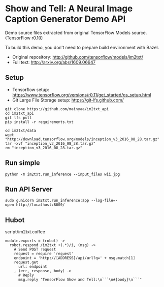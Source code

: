 # Show and Tell: A Neural Image Caption Generator Demo API

Demo source files extracted from original TensorFlow Models source. (TensorFlow r0.10)

To build this demo, you don't need to prepare build environment with Bazel.

- Original repository: http://github.com/tensorflow/models/im2txt/
- Full text: http://arxiv.org/abs/1609.06647

## Setup

- Tensorflow setup: https://www.tensorflow.org/versions/r0.11/get_started/os_setup.html
- Git Large File Storage setup: https://git-lfs.github.com/

```
git clone https://github.com/mainyaa/im2txt_api
cd im2txt_api
git lfs pull
pip install -r requirements.txt
```

```
cd im2txt/data
wget "http://download.tensorflow.org/models/inception_v3_2016_08_28.tar.gz"
tar -xvf "inception_v3_2016_08_28.tar.gz"
rm "inception_v3_2016_08_28.tar.gz"
```

## Run simple

```
python -m im2txt.run_inference --input_files wii.jpg
```

## Run API Server

```
sudo gunicorn im2txt.run_inference:app --log-file=-
open http://localhost:8000/
```

## Hubot

script/im2txt.coffee
```
module.exports = (robot) ->
  robot.respond /im2txt +(.*)/i, (msg) ->
    # Send POST request
    request = require 'request'
    endpoint = 'http://[ADDRESS]/api/url?q=' + msg.match[1]
    request.get
      url: endpoint
    , (err, response, body) ->
      # Reply
      msg.reply "TensorFlow Show and Tell:\n```\n#{body}\n```"

```
